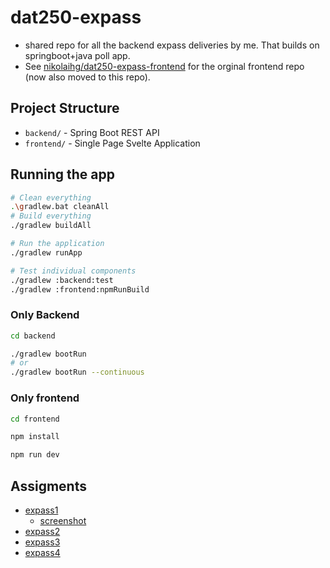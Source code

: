 # dat250-expass
- shared repo for all the backend expass deliveries by me. That builds on springboot+java poll app.
- See [nikolaihg/dat250-expass-frontend](https://github.com/nikolaihg/dat250-expass-frontend) for the orginal frontend repo (now also moved to this repo).

## Project Structure
- `backend/` - Spring Boot REST API
- `frontend/` - Single Page Svelte Application

## Running the app
```bash
# Clean everything 
.\gradlew.bat cleanAll
# Build everything
./gradlew buildAll

# Run the application
./gradlew runApp

# Test individual components
./gradlew :backend:test
./gradlew :frontend:npmRunBuild
```
### Only Backend
```bash
cd backend

./gradlew bootRun
# or
./gradlew bootRun --continuous
```
### Only frontend
```bash
cd frontend

npm install

npm run dev
```

## Assigments
- [expass1](dat250-expass1.md)
  - [screenshot](screenshots/expass1/Screenshot%202025-08-29%20172414.png)
- [expass2](dat250-expass2.md)
- [expass3](dat250-expass3.md)
- [expass4](dat250-expass4.md)